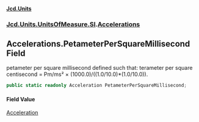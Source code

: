 #### [Jcd.Units](index.md 'index')
### [Jcd.Units.UnitsOfMeasure.SI](Jcd.Units.UnitsOfMeasure.SI.md 'Jcd.Units.UnitsOfMeasure.SI').[Accelerations](Accelerations.md 'Jcd.Units.UnitsOfMeasure.SI.Accelerations')

## Accelerations.PetameterPerSquareMillisecond Field

petameter per square millisecond defined such that: terameter per square centisecond = Pm/ms² ×
(1000.0)/((1.0/10.0)*(1.0/10.0)).

```csharp
public static readonly Acceleration PetameterPerSquareMillisecond;
```

#### Field Value
[Acceleration](Acceleration.md 'Jcd.Units.UnitTypes.Acceleration')